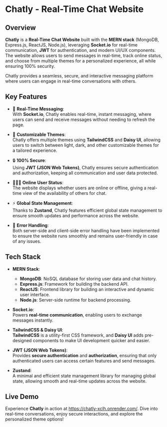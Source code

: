# Chatly - Real-Time Chat Website

## Overview

**Chatly** is a **Real-Time Chat Website** built with the **MERN stack** (MongoDB, Express.js, ReactJS, Node.js), leveraging **Socket.io** for real-time communication, **JWT** for authentication, and modern UI/UX components. The website allows users to send messages in real-time, track online status, and choose from multiple themes for a personalized experience, all while ensuring 100% security.

Chatly provides a seamless, secure, and interactive messaging platform where users can engage in real-time conversations with others.

## Key Features

- 🌟 **Real-Time Messaging**:  
  With **Socket.io**, Chatly enables real-time, instant messaging, where users can send and receive messages without needing to refresh the page.

- 🎨 **Customizable Themes**:  
  Chatly offers multiple themes using **TailwindCSS** and **Daisy UI**, allowing users to switch between light, dark, and other customizable themes for a tailored experience.

- 🔒 **100% Secure**:  
  Using **JWT (JSON Web Tokens)**, Chatly ensures secure authentication and authorization, keeping all communication and user data protected.

- 🧑‍🤝‍🧑 **Online User Status**:  
  The website displays whether users are online or offline, giving a real-time view of the availability of others for chat.

- ⚡ **Global State Management**:  
  Thanks to **Zustand**, Chatly features efficient global state management to ensure smooth updates and performance across the website.

- 🐞 **Error Handling**:  
  Both server-side and client-side error handling have been implemented to ensure the website runs smoothly and remains user-friendly in case of any issues.

## Tech Stack

- **MERN Stack**:  
  - **MongoDB**: NoSQL database for storing user data and chat history.  
  - **Express.js**: Framework for building the backend API.  
  - **ReactJS**: Frontend library for building an interactive and dynamic user interface.  
  - **Node.js**: Server-side runtime for backend processing.

- **Socket.io**:  
  Powers **real-time communication**, enabling users to exchange messages instantly.

- **TailwindCSS & Daisy UI**:  
  **TailwindCSS** is a utility-first CSS framework, and **Daisy UI** adds pre-designed components to make UI development quicker and easier.

- **JWT (JSON Web Tokens)**:  
  Provides **secure authentication** and **authorization**, ensuring that only authenticated users can access certain features and send messages.

- **Zustand**:  
  A minimal and efficient state management library for managing global state, allowing smooth and real-time updates across the website.

## Live Demo

Experience **Chatly** in action at https://chatly-xclh.onrender.com/. Dive into real-time conversations, enjoy secure interactions, and explore the personalized theme options!

